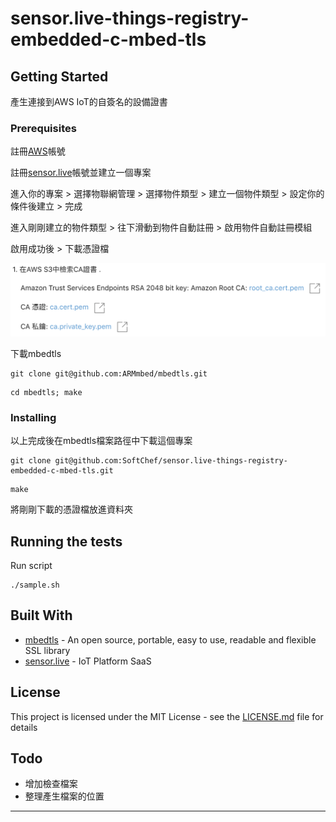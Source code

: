 # sensor.live-things-registry-embedded-c-mbed-tls

## Getting Started
產生連接到AWS IoT的自簽名的設備證書


### Prerequisites

註冊[AWS](https://aws.amazon.com/)帳號

註冊[sensor.live](https://sensor.live)帳號並建立一個專案

進入你的專案 > 選擇物聯網管理 > 選擇物件類型 > 建立一個物件類型 > 設定你的條件後建立 > 完成

進入剛剛建立的物件類型 > 往下滑動到物件自動註冊 > 啟用物件自動註冊模組

啟用成功後 > 下載憑證檔

![](./ca.png)

下載mbedtls
```
git clone git@github.com:ARMmbed/mbedtls.git
```

```
cd mbedtls; make
```

### Installing

以上完成後在mbedtls檔案路徑中下載這個專案

```
git clone git@github.com:SoftChef/sensor.live-things-registry-embedded-c-mbed-tls.git
```

```
make
```
將剛剛下載的憑證檔放進資料夾

## Running the tests

Run script
```
./sample.sh
```

## Built With

* [mbedtls](https://github.com/ARMmbed/mbedtls) - An open source, portable, easy to use, readable and flexible SSL library
* [sensor.live](https://www.softchef.com/sensorlive) - IoT Platform SaaS


## License

This project is licensed under the MIT License - see the [LICENSE.md](LICENSE.md) file for details

## Todo

* 增加檢查檔案
* 整理產生檔案的位置
****